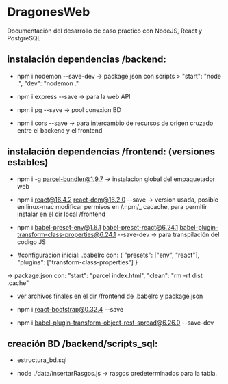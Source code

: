 # DragonesWeb

Documentación del desarrollo de caso practico con NodeJS, React y PostgreSQL

## instalación dependencias /backend:

- npm i nodemon --save-dev   -> package.json con  scripts > "start": "node .", "dev": "nodemon ."

- npm i express --save   -> para la web API

- npm i pg --save -> pool conexion BD

- npm i cors --save -> para intercambio de recursos de origen cruzado entre el backend y el frontend

## instalación dependencias /frontend: (versiones estables)

- npm i -g parcel-bundler@1.9.7  -> instalacion global del empaquetador web

- npm i react@16.4.2 react-dom@16.2.0 --save  -> version usada, posible en linux-mac modificar permisos en /.npm/_ cacache, para permitir instalar en el dir local /frontend

- npm i babel-preset-env@1.6.1 babel-preset-react@6.24.1 babel-plugin-transform-class-properties@6.24.1 --save-dev  -> para transpilación del codigo JS

- #configuracion inicial: .babelrc con: { "presets": ["env", "react"], "plugins": ["transform-class-properties"] }

-> package.json con: "start": "parcel index.html", "clean": "rm -rf dist .cache"

* ver archivos finales en el dir /frontend de .babelrc  y package.json

- npm i react-bootstrap@0.32.4 --save

- npm i babel-plugin-transform-object-rest-spread@6.26.0 --save-dev

## creación BD /backend/scripts_sql:

- estructura_bd.sql

- node ./data/insertarRasgos.js -> rasgos predeterminados para la tabla.
